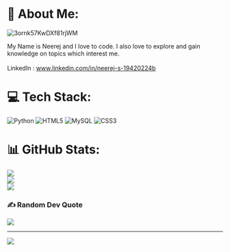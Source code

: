 # 💫 About Me:
![3ornk57KwDXf81rjWM](https://github.com/user-attachments/assets/eaab21a4-7c19-44bf-83f1-3a6512b9d890)

My Name is Neerej and I love to code. I also love to explore and gain knowledge on topics which interest me. <br> <br>LinkedIn :  www.linkedin.com/in/neerej-s-19420224b

# 💻 Tech Stack:
![Python](https://img.shields.io/badge/python-3670A0?style=for-the-badge&logo=python&logoColor=ffdd54) ![HTML5](https://img.shields.io/badge/html5-%23E34F26.svg?style=for-the-badge&logo=html5&logoColor=white) ![MySQL](https://img.shields.io/badge/mysql-4479A1.svg?style=for-the-badge&logo=mysql&logoColor=white) ![CSS3](https://img.shields.io/badge/css3-%231572B6.svg?style=for-the-badge&logo=css3&logoColor=white)
# 📊 GitHub Stats:
![](https://github-readme-stats.vercel.app/api?username=Neerej-S&theme=synthwave&hide_border=false&include_all_commits=false&count_private=false)<br/>
![](https://nirzak-streak-stats.vercel.app/?user=Neerej-S&theme=synthwave&hide_border=false)<br/>
![](https://github-readme-stats.vercel.app/api/top-langs/?username=Neerej-S&theme=synthwave&hide_border=false&include_all_commits=false&count_private=false&layout=compact)

### ✍️ Random Dev Quote
![](https://quotes-github-readme.vercel.app/api?type=horizontal&theme=radical)

---
[![](https://visitcount.itsvg.in/api?id=Neerej-S&icon=0&color=0)](https://visitcount.itsvg.in)

<!-- Proudly created with GPRM ( https://gprm.itsvg.in ) -->
